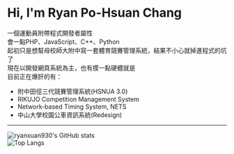 # Hi, I'm Ryan Po-Hsuan Chang
一個運動員附帶程式開發者屬性 \
會一點PHP、JavaScript、C++、Python \
起初只是想幫母校師大附中寫一套體育競賽管理系統，結果不小心就掉進程式的坑了 \
現在以開發網頁系統為主，也有摸一點硬體就是 \
目前正在爆肝的有： 
+ 附中田徑三代競賽管理系統(HSNUA 3.0)
+ RIKUJO Competition Management System
+ Network-based Timing System, NETS
+ 中山大學校園公車資訊系統(Redesign)
---
![ryanxuan930's GitHub stats](https://github-readme-stats.vercel.app/api?username=ryanxuan930&show_icons=true&count_private=true&cache_seconds=1800) \
![Top Langs](https://github-readme-stats.vercel.app/api/top-langs/?username=ryanxuan930&layout=compact&cache_seconds=1800)
